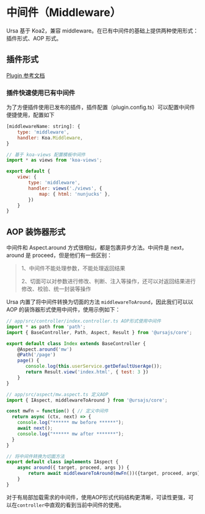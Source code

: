 # 中间件（Middleware）
Ursa 基于 Koa2，兼容 middleware。在已有中间件的基础上提供两种使用形式：插件形式、AOP 形式。

## 插件形式
[Plugin 参考文档](./Plugin.md#插件开发)

### 插件快速使用已有中间件
为了方便插件使用已发布的插件，插件配置（plugin.config.ts）可以配置中间件便捷使用，配置如下
```js
[middlewareName: string]: {
    type: 'middleware',
    handler: Koa.Middleware,
}
```
```js
// 基于 koa-views 配置模板中间件
import * as views from 'koa-views';

export default {
    view: {
        type: 'middleware',
        handler: views('./views', {
            map: { html: 'nunjucks' },
        })
    }
}
```

## AOP 装饰器形式
中间件和 Aspect.around 方式很相似，都是包裹异步方法。中间件是 next，around 是 proceed，但是他们有一些区别：
> 1、中间件不能处理参数，不能处理返回结果
>
> 2、切面可以对参数进行修改、判断、注入等操作，还可以对返回结果进行修改、校验、统一封装等操作


Ursa 内置了将中间件转换为切面的方法 `middlewareToAround`，因此我们可以以 AOP 的装饰器形式使用中间件，使用示例如下：

```javascript
// app/src/controller/index.controller.ts AOP形式使用中间件
import * as path from 'path';
import { BaseController, Path, Aspect, Result } from '@ursajs/core';

export default class Index extends BaseController {
    @Aspect.around('mw')
    @Path('/page')
    page() {
       console.log(this.userService.getDefaultUserAge());
       return Result.view('index.html', { test: 3 })
    }
}

// app/src/aspect/mw.aspect.ts 定义AOP
import { IAspect, middlewareToAround } from '@ursajs/core';

const mwFn = function() { // 定义中间件
  return async (ctx, next) => {
    console.log("****** mw before ******");
    await next();
    console.log("****** mw after *******");
  }
}

// 将中间件转换为切面方法
export default class implements IAspect {
    async around({ target, proceed, args }) {
        return await middlewareToAround(mwFn())({target, proceed, args});
    }
}
```

对于有局部加载需求的中间件，使用AOP形式代码结构更清晰，可读性更强，可以在`controller`中直观的看到当前中间件的使用。